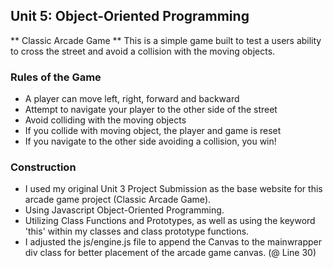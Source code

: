 ## Unit 5: Object-Oriented Programming ##
** Classic Arcade Game **
This is a simple game built to test a users ability to cross the street and avoid a collision with the moving objects.

### Rules of the Game ###
* A player can move left, right, forward and backward
* Attempt to navigate your player to the other side of the street
* Avoid colliding with the moving objects
* If you collide with moving object, the player and game is reset
* If you navigate to the other side avoiding a collision, you win!

### Construction ###
* I used my original Unit 3 Project Submission as the base website for this arcade game project (Classic Arcade Game).
* Using Javascript Object-Oriented Programming.
* Utilizing Class Functions and Prototypes, as well as using the keyword 'this' within my classes and class prototype functions.
* I adjusted the js/engine.js file to append the Canvas to the mainwrapper div class for better placement of the arcade game canvas. (@ Line 30)
